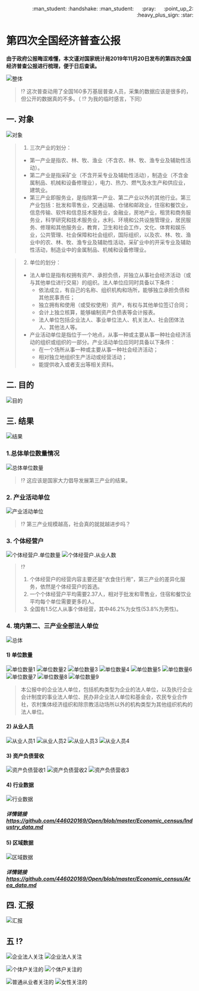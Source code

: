 <p align = "right"> :man_student: :handshake: :man_student:  &emsp; :pray: &emsp; :point_up_2: :heavy_plus_sign: :star: </p>  

# 第四次全国经济普查公报

**由于政府公报晦涩难懂，本文谨对国家统计局2019年11月20日发布的第四次全国经济普查公报进行梳理，便于日后查读。**

![整体][001]

> :interrobang: 
> 这次普查动用了全国160多万基层普查人员，采集的数据应该是很多的，但公开的数据真的不多。（ :interrobang: 为我的临时感言，下同）

## 一. 对象

![对象][002]

> 1. 三次产业的划分：
> * 第一产业是指农、林、牧、渔业（不含农、林、牧、渔专业及辅助性活动）。
> * 第二产业是指采矿业（不含开采专业及辅助性活动），制造业（不含金属制品、机械和设备修理业），电力、热力、燃气及水生产和供应业，建筑业。
> * 第三产业即服务业，是指除第一产业、第二产业以外的其他行业。第三产业包括：批发和零售业，交通运输、仓储和邮政业，住宿和餐饮业，信息传输、软件和信息技术服务业，金融业，房地产业，租赁和商务服务业，科学研究和技术服务业，水利、环境和公共设施管理业，居民服务、修理和其他服务业，教育，卫生和社会工作，文化、体育和娱乐业，公共管理、社会保障和社会组织，国际组织，以及农、林、牧、渔业中的农、林、牧、渔专业及辅助性活动，采矿业中的开采专业及辅助性活动，制造业中的金属制品、机械和设备修理业。

> 2. 单位的划分：
> * 法人单位是指有权拥有资产、承担负债，并独立从事社会经济活动（或与其他单位进行交易）的组织。法人单位应同时具备以下条件：
>     * 依法成立，有自己的名称、组织机构和场所，能够独立承担负债和其他民事责任；
>     * 独立拥有和使用（或受权使用）资产，有权与其他单位签订合同；
>     * 会计上独立核算，能够编制资产负债表等会计报表。
>     * 法人单位包括企业法人、事业单位法人、机关法人、社会团体法人、其他法人等。
> * 产业活动单位是指位于一个地点，从事一种或主要从事一种社会经济活动的组织或组织的一部分。产业活动单位应同时具备以下条件：
>     * 在一个场所从事一种或主要从事一种社会经济活动；
>     * 相对独立地组织生产活动或经营活动；
>     * 能提供收入或者支出等相关资料。

## 二. 目的

![目的][003]

## 三. 结果

![结果][004]

### 1.总体单位数量情况

![总体单位数量][005]

> :interrobang: 
> 这应该是国家大力倡导发展第三产业的结果。

### 2. 产业活动单位

![产业活动单位][006]

> :interrobang: 
> 第三产业规模越高，社会真的就就越进步吗？

### 3. 个体经营户

![个体经营户.单位数量][007]
![个体经营户.从业人数][008]

> :interrobang: 
> 1. 个体经营户的经营内容主要还是“衣食住行用”，第三产业的差异化服务，依然是个体经营户的首选。
> 2. 一个个体经营户平均需要2.37人，相对于批发和零售业，住宿和餐饮业平均每个单位需要更多的人。
> 3. 全国有1.5亿人从事个体经营，其中46.2%为女性(53.8%为男性)。

### 4. 境内第二、三产业全部法人单位

![总体][009]

#### 1) 单位数量

![单位数量1][010]
![单位数量2][011]
![单位数量3][012]
![单位数量4][013]
![单位数量5][014]
![单位数量6][015]
![单位数量7][016]
![单位数量8][017]
![单位数量9][018]

>本公报中的企业法人单位，包括机构类型为企业的法人单位，以及执行企业会计制度的事业法人单位、民办非企业法人单位和基金会，农民专业合作社，农村集体经济组织和除宗教活动场所以外的机构类型为其他组织机构的法人单位。

#### 2) 从业人员

![从业人员1][019]
![从业人员2][020]
![从业人员3][021]
![从业人员4][022]

#### 3) 资产负债营收

![资产负债营收1][023]
![资产负债营收2][024]
![资产负债营收3][025]

#### 4) 行业数据

![行业数据][026]

##### 详情链接 https://github.com/446020169/Open/blob/master/Economic_census/Industry_data.md

#### 5) 区域数据

![区域数据][027]

##### 详情链接 https://github.com/446020169/Open/blob/master/Economic_census/Area_data.md

## 四. 汇报

![汇报][028]

## 五 :interrobang: 

![企业法人关注][137]
![企业法人关注][139]

![个体户关注的][134]
![个体户关注的][135]

![普通从业者关注的][138]
![女性关注的][136]







<!--附件.图片链接-->
[001]:https://github.com/446020169/Open/raw/master/Economic_census/image/001.jpg
[002]:https://github.com/446020169/Open/raw/master/Economic_census/image/002.jpg
[003]:https://github.com/446020169/Open/raw/master/Economic_census/image/003.jpg
[004]:https://github.com/446020169/Open/raw/master/Economic_census/image/004.jpg
[005]:https://github.com/446020169/Open/raw/master/Economic_census/image/005.jpg
[006]:https://github.com/446020169/Open/raw/master/Economic_census/image/006.jpg
[007]:https://github.com/446020169/Open/raw/master/Economic_census/image/007.jpg
[008]:https://github.com/446020169/Open/raw/master/Economic_census/image/008.jpg
[009]:https://github.com/446020169/Open/raw/master/Economic_census/image/009.jpg
[010]:https://github.com/446020169/Open/raw/master/Economic_census/image/010.jpg
[011]:https://github.com/446020169/Open/raw/master/Economic_census/image/011.jpg
[012]:https://github.com/446020169/Open/raw/master/Economic_census/image/012.jpg
[013]:https://github.com/446020169/Open/raw/master/Economic_census/image/013.jpg
[014]:https://github.com/446020169/Open/raw/master/Economic_census/image/014.jpg
[015]:https://github.com/446020169/Open/raw/master/Economic_census/image/015.jpg
[016]:https://github.com/446020169/Open/raw/master/Economic_census/image/016.jpg
[017]:https://github.com/446020169/Open/raw/master/Economic_census/image/017.jpg
[018]:https://github.com/446020169/Open/raw/master/Economic_census/image/018.jpg
[019]:https://github.com/446020169/Open/raw/master/Economic_census/image/019.jpg
[020]:https://github.com/446020169/Open/raw/master/Economic_census/image/020.jpg
[021]:https://github.com/446020169/Open/raw/master/Economic_census/image/021.jpg
[022]:https://github.com/446020169/Open/raw/master/Economic_census/image/022.jpg
[023]:https://github.com/446020169/Open/raw/master/Economic_census/image/023.jpg
[024]:https://github.com/446020169/Open/raw/master/Economic_census/image/024.jpg
[025]:https://github.com/446020169/Open/raw/master/Economic_census/image/025.jpg
[026]:https://github.com/446020169/Open/raw/master/Economic_census/image/026.jpg
[027]:https://github.com/446020169/Open/raw/master/Economic_census/image/027.jpg
[028]:https://github.com/446020169/Open/raw/master/Economic_census/image/028.jpg

[134]:https://github.com/446020169/Open/raw/master/Economic_census/image/134.jpg
[135]:https://github.com/446020169/Open/raw/master/Economic_census/image/135.jpg
[136]:https://github.com/446020169/Open/raw/master/Economic_census/image/136.jpg
[137]:https://github.com/446020169/Open/raw/master/Economic_census/image/137.jpg
[138]:https://github.com/446020169/Open/raw/master/Economic_census/image/138.jpg
[139]:https://github.com/446020169/Open/raw/master/Economic_census/image/139.jpg
